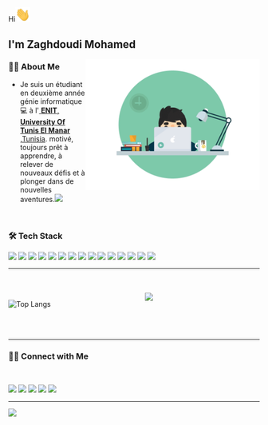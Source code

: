 Hi<img src="https://raw.githubusercontent.com/ABSphreak/ABSphreak/master/gifs/Hi.gif" width="30px"> <h2> I'm Zaghdoudi Mohamed</h2>
<img src="https://github.com/nirala69/nirala69/blob/master/70804f7e25b11f29db904f2fa7b4cd9d.gif" width="350" align='right'>



<h3> 👨🏻 About Me </h3>


- Je suis un étudiant en deuxième année génie informatique 💻 à l'<a href="http://http://www.enit.rnu.tn/"> <b> ENIT</b>,<a href="http://www.utm.rnu.tn/utm/fr/"> <b> University Of Tunis El Manar </b>,Tunisia</a>. motivé, toujours prêt à apprendre, à relever de nouveaux défis et à plonger dans de nouvelles aventures.<img src="https://github.com/TheDudeThatCode/TheDudeThatCode/blob/master/Assets/Developer.gif" width="30px">

<br>
<h3>🛠 Tech Stack</h3>

  <p align="left">
  
  <img height="50" src="https://github.com/yurijserrano/Github-Profile-Readme-Logos/blob/master/programming%20languages/java.svg">
  <img height="50" src="https://github.com/yurijserrano/Github-Profile-Readme-Logos/blob/master/programming%20languages/c.svg">
  <img height="50" src="https://github.com/yurijserrano/Github-Profile-Readme-Logos/blob/master/programming%20languages/c++.svg">
  <img height="50" src="https://github.com/yurijserrano/Github-Profile-Readme-Logos/blob/master/programming%20languages/python.svg">
  <img height="50" src="https://github.com/yurijserrano/Github-Profile-Readme-Logos/blob/master/others/html.svg">
  <img height="50" src="https://github.com/yurijserrano/Github-Profile-Readme-Logos/blob/master/others/css.svg">
  <img height="50" src=https://github.com/yurijserrano/Github-Profile-Readme-Logos/blob/master/programming%20languages/javascript.svg>
  <img height="50" src=https://github.com/yurijserrano/Github-Profile-Readme-Logos/blob/master/programming%20languages/php.png>
    <img height="50" src=https://github.com/yurijserrano/Github-Profile-Readme-Logos/blob/master/frameworks/jquery.svg>
  <img height="50" src="https://github.com/yurijserrano/Github-Profile-Readme-Logos/blob/master/frameworks/nodejs.svg">
  <img height="50" src="https://github.com/yurijserrano/Github-Profile-Readme-Logos/blob/master/frameworks/angular.svg">
  <img height="50" src="https://github.com/yurijserrano/Github-Profile-Readme-Logos/blob/master/frameworks/boostrap.svg">  
  <img height="50" src="https://github.com/yurijserrano/Github-Profile-Readme-Logos/blob/master/cloud/github.svg">
  <img height="60" src="https://github.com/yurijserrano/Github-Profile-Readme-Logos/blob/master/others/git.svg">
  <img height="60" src="https://github.com/yurijserrano/Github-Profile-Readme-Logos/blob/master/databases/mysql.svg">
    
<br>    
<hr>


<br/>

<br/>

<img align='right' src="https://media.giphy.com/media/M9gbBd9nbDrOTu1Mqx/giphy.gif" width="230">

![Top Langs](https://github-readme-stats.vercel.app/api/top-langs/?username=zaghdoudii&show_icons=true)

<br><br>



<hr>



<h3> 🤝🏻 Connect with Me </h3>

<br>

<p align = "center">
  
[<img src="https://img.shields.io/badge/gmail-%2312100E.svg?&style=for-the-badge&logo=gmail&logoColor=white&color=black" />](mailto:mohamed.zgh28@gmail.com)
[<img src ="https://img.shields.io/badge/github-%23.svg?&style=for-the-badge&logo=github&logoColor=white%22&color=black">](https://github.com/Zaghdoudii) 
[<img src="https://img.shields.io/badge/linkedin-%2312100E.svg?&style=for-the-badge&logo=linkedin&logoColor=white&color=black" />](https://www.linkedin.com/in/mohamed-zaghdoudi-0a974b1bb/)
[<img src="https://img.shields.io/badge/facebook-%2312100E.svg?&style=for-the-badge&logo=facebook&logoColor=white&color=black" />](https://www.facebook.com/Zaghdoudi.8)
[<img src="https://img.shields.io/badge/instagram-%2312100E.svg?&style=for-the-badge&logo=instagram&logoColor=white&color=black" />](https://www.instagram.com/zaghdoudi_mohamed/)

</p>


<hr>
<img src="https://media.giphy.com/media/dxn6fRlTIShoeBr69N/giphy.gif" width="30">
